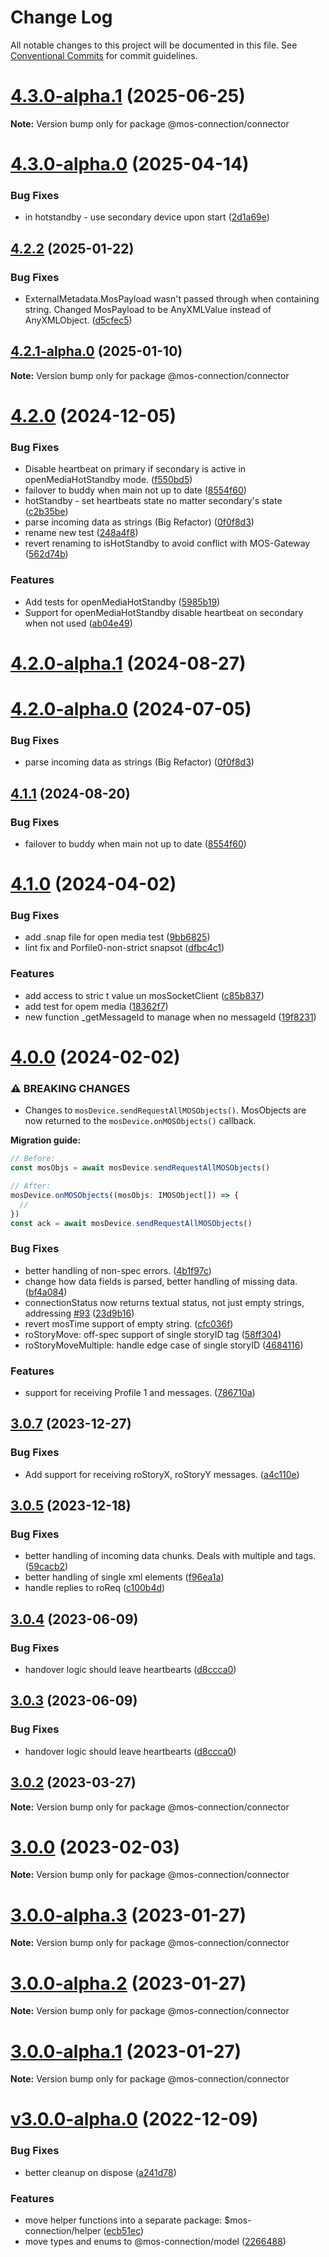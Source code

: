 # Change Log

All notable changes to this project will be documented in this file.
See [Conventional Commits](https://conventionalcommits.org) for commit guidelines.

# [4.3.0-alpha.1](https://github.com/nrkno/sofie-mos-connection/compare/v4.3.0-alpha.0...v4.3.0-alpha.1) (2025-06-25)

**Note:** Version bump only for package @mos-connection/connector





# [4.3.0-alpha.0](https://github.com/nrkno/sofie-mos-connection/compare/v4.2.2...v4.3.0-alpha.0) (2025-04-14)


### Bug Fixes

* in hotstandby - use secondary device upon start ([2d1a69e](https://github.com/nrkno/sofie-mos-connection/commit/2d1a69ed1b4792ced5de1f84afc9034b0cb48035))





## [4.2.2](https://github.com/nrkno/sofie-mos-connection/compare/v4.2.2-alpha.0...v4.2.2) (2025-01-22)


### Bug Fixes

* ExternalMetadata.MosPayload wasn't passed through when containing string. Changed MosPayload to be AnyXMLValue instead of AnyXMLObject. ([d5cfec5](https://github.com/nrkno/sofie-mos-connection/commit/d5cfec50b3a1ccfeb60c4992f0e8ce50c4043bf1))





## [4.2.1-alpha.0](https://github.com/nrkno/sofie-mos-connection/compare/v4.2.0...v4.2.1-alpha.0) (2025-01-10)

**Note:** Version bump only for package @mos-connection/connector





# [4.2.0](https://github.com/nrkno/sofie-mos-connection/compare/v4.1.0...v4.2.0) (2024-12-05)


### Bug Fixes

* Disable heartbeat on primary if secondary is active in openMediaHotStandby mode. ([f550bd5](https://github.com/nrkno/sofie-mos-connection/commit/f550bd54cbd48cda0ab1becab011d4af5ff72658))
* failover to buddy when main not up to date ([8554f60](https://github.com/nrkno/sofie-mos-connection/commit/8554f6051c277be7d254bdcd9e3aa1b3ab801a10))
* hotStandby - set heartbeats state no matter secondary's state ([c2b35be](https://github.com/nrkno/sofie-mos-connection/commit/c2b35bec5db5c85ab91e97f09db2d33bb104589e))
* parse incoming data as strings (Big Refactor) ([0f0f8d3](https://github.com/nrkno/sofie-mos-connection/commit/0f0f8d3986b3fe80153971d271742cc46c0301d1))
* rename new test ([248a4f8](https://github.com/nrkno/sofie-mos-connection/commit/248a4f8e8e8bf550dde35e06ce86689298d57256))
* revert renaming to isHotStandby to avoid conflict with MOS-Gateway ([562d74b](https://github.com/nrkno/sofie-mos-connection/commit/562d74badae2a17feceddbe43b590390c7ac8015))


### Features

* Add tests for openMediaHotStandby ([5985b19](https://github.com/nrkno/sofie-mos-connection/commit/5985b191fcaea9d54d2bec73d4abf87b02f8bd26))
* Support for openMediaHotStandby disable heartbeat on secondary when not used ([ab04e49](https://github.com/nrkno/sofie-mos-connection/commit/ab04e4900f1a73324a0ff7de6363421ad579bf26))





# [4.2.0-alpha.1](https://github.com/nrkno/sofie-mos-connection/compare/v4.1.1...v4.2.0-alpha.1) (2024-08-27)



# [4.2.0-alpha.0](https://github.com/nrkno/sofie-mos-connection/compare/v4.1.0...v4.2.0-alpha.0) (2024-07-05)


### Bug Fixes

* parse incoming data as strings (Big Refactor) ([0f0f8d3](https://github.com/nrkno/sofie-mos-connection/commit/0f0f8d3986b3fe80153971d271742cc46c0301d1))





## [4.1.1](https://github.com/nrkno/sofie-mos-connection/compare/v4.1.0...v4.1.1) (2024-08-20)


### Bug Fixes

* failover to buddy when main not up to date ([8554f60](https://github.com/nrkno/sofie-mos-connection/commit/8554f6051c277be7d254bdcd9e3aa1b3ab801a10))





# [4.1.0](https://github.com/nrkno/sofie-mos-connection/compare/v4.0.0...v4.1.0) (2024-04-02)


### Bug Fixes

* add .snap file for open media test ([9bb6825](https://github.com/nrkno/sofie-mos-connection/commit/9bb6825cb2986d3ce3ac90a8c7ef2c7f3a6f5adc))
* lint fix and Porfile0-non-strict snapsot ([dfbc4c1](https://github.com/nrkno/sofie-mos-connection/commit/dfbc4c1fccf66b717aec16ea033b81e28a68455e))


### Features

* add access to stric t value un mosSocketClient ([c85b837](https://github.com/nrkno/sofie-mos-connection/commit/c85b837cbfb0b7b7367f9ca0bf402e70d181930e))
* add test for opem media ([18362f7](https://github.com/nrkno/sofie-mos-connection/commit/18362f74f2362eac650bddd257e3d2ef391f6c5d))
* new function _getMessageId to manage when no messageId ([19f8231](https://github.com/nrkno/sofie-mos-connection/commit/19f82311252c9b5e8c1a0ba8b901438c42e3c9d3))





# [4.0.0](https://github.com/nrkno/sofie-mos-connection/compare/v3.0.7...v4.0.0) (2024-02-02)

### ⚠ BREAKING CHANGES

- Changes to `mosDevice.sendRequestAllMOSObjects()`. MosObjects are now returned to the `mosDevice.onMOSObjects()` callback.

**Migration guide:**

```typescript
// Before:
const mosObjs = await mosDevice.sendRequestAllMOSObjects()

// After:
mosDevice.onMOSObjects((mosObjs: IMOSObject[]) => {
  //
})
const ack = await mosDevice.sendRequestAllMOSObjects()
```

### Bug Fixes

- better handling of non-spec errors. ([4b1f97c](https://github.com/nrkno/sofie-mos-connection/commit/4b1f97cf4112f465c353b482b35201fcaef9864e))
- change how data fields is parsed, better handling of missing data. ([bf4a084](https://github.com/nrkno/sofie-mos-connection/commit/bf4a0845a7f836015aa452db45c023debef94480))
- connectionStatus now returns textual status, not just empty strings, addressing [#93](https://github.com/nrkno/sofie-mos-connection/issues/93) ([23d9b16](https://github.com/nrkno/sofie-mos-connection/commit/23d9b161d597223ed750a61dc7d87bacec4def51))
- revert mosTime support of empty string. ([cfc036f](https://github.com/nrkno/sofie-mos-connection/commit/cfc036f5c2604ae193bc2d683e02ad2a9d6bb477))
- roStoryMove: off-spec support of single storyID tag ([58ff304](https://github.com/nrkno/sofie-mos-connection/commit/58ff30429976655b30596181041449b3e8060ff9))
- roStoryMoveMultiple: handle edge case of single storyID ([4684116](https://github.com/nrkno/sofie-mos-connection/commit/46841160704e11e6ac00bcdee0e3bbf828c54393))

### Features

- support for receiving Profile 1 <mosObj> and <mosListAll> messages. ([786710a](https://github.com/nrkno/sofie-mos-connection/commit/786710ad1d71015b76dc7e01cdc7a286a02c96a4))

## [3.0.7](https://github.com/nrkno/sofie-mos-connection/compare/v3.0.6...v3.0.7) (2023-12-27)

### Bug Fixes

- Add support for receiving roStoryX, roStoryY messages. ([a4c110e](https://github.com/nrkno/sofie-mos-connection/commit/a4c110e229134d11f1d7a755086d68b002281264))

## [3.0.5](https://github.com/nrkno/sofie-mos-connection/compare/v3.0.4...3.0.5) (2023-12-18)

### Bug Fixes

- better handling of incoming data chunks. Deals with multiple <mos> and </mos> tags. ([59cacb2](https://github.com/nrkno/sofie-mos-connection/commit/59cacb21c178ea14c7ad4c8771198e6ec656459c))
- better handling of single xml elements ([f96ea1a](https://github.com/nrkno/sofie-mos-connection/commit/f96ea1a61cef385435d1088acc46cd1e25c5c4bf))
- handle replies to roReq ([c100b4d](https://github.com/nrkno/sofie-mos-connection/commit/c100b4d017f21d45529c0c912754808f8a0431bc))

## [3.0.4](https://github.com/nrkno/sofie-mos-connection/compare/v3.0.1...v3.0.4) (2023-06-09)

### Bug Fixes

- handover logic should leave heartbearts ([d8ccca0](https://github.com/nrkno/sofie-mos-connection/commit/d8ccca0af14e5d3d3574fec4284b4df91336803d))

## [3.0.3](https://github.com/nrkno/sofie-mos-connection/compare/v3.0.2...v3.0.3) (2023-06-09)

### Bug Fixes

- handover logic should leave heartbearts ([d8ccca0](https://github.com/nrkno/sofie-mos-connection/commit/d8ccca0af14e5d3d3574fec4284b4df91336803d))

## [3.0.2](https://github.com/nrkno/sofie-mos-connection/compare/v3.0.1...v3.0.2) (2023-03-27)

**Note:** Version bump only for package @mos-connection/connector

# [3.0.0](https://github.com/nrkno/sofie-mos-connection/compare/v3.0.0-alpha.3...v3.0.0) (2023-02-03)

**Note:** Version bump only for package @mos-connection/connector

# [3.0.0-alpha.3](https://github.com/nrkno/sofie-mos-connection/compare/v3.0.0-alpha.2...v3.0.0-alpha.3) (2023-01-27)

**Note:** Version bump only for package @mos-connection/connector

# [3.0.0-alpha.2](https://github.com/nrkno/sofie-mos-connection/compare/v3.0.0-alpha.0...v3.0.0-alpha.2) (2023-01-27)

**Note:** Version bump only for package @mos-connection/connector

# [3.0.0-alpha.1](https://github.com/nrkno/sofie-mos-connection/compare/v3.0.0-alpha.0...3.0.0-alpha.1) (2023-01-27)

**Note:** Version bump only for package @mos-connection/connector

# [v3.0.0-alpha.0](https://github.com/nrkno/sofie-mos-connection/compare/2.0.1...v3.0.0-alpha.0) (2022-12-09)

### Bug Fixes

- better cleanup on dispose ([a241d78](https://github.com/nrkno/sofie-mos-connection/commit/a241d78e0dd0b4f8a24fb17964ea45b791afca6f))

### Features

- move helper functions into a separate package: $mos-connection/helper ([ecb51ec](https://github.com/nrkno/sofie-mos-connection/commit/ecb51ec3ca26c15a61fd629e59265345c247f82e))
- move types and enums to @mos-connection/model ([2266488](https://github.com/nrkno/sofie-mos-connection/commit/2266488f4062da6a1f2949a3374c58c26a20d79e))
